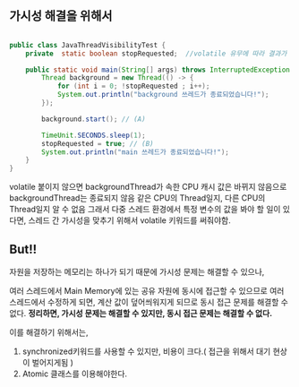 ## 가시성 해결을 위해서
```java

public class JavaThreadVisibilityTest {
    private  static boolean stopRequested;  //volatile 유무에 따라 결과가 다름

    public static void main(String[] args) throws InterruptedException {
        Thread background = new Thread(() -> {
            for (int i = 0; !stopRequested ; i++);
            System.out.println("background 쓰레드가 종료되었습니다!");
        });

        background.start(); // (A)

        TimeUnit.SECONDS.sleep(1);
        stopRequested = true; // (B)
        System.out.println("main 쓰레드가 종료되었습니다!");
    }
}

```
volatile 붙이지 않으면 backgroundThread가 속한 CPU 캐시 값은 바뀌지 않음으로
backgroundThread는 종료되지 않음
같은 CPU의 Thread일지, 다른 CPU의 Thread일지 알 수 없음
그래서 다중 스레드 환경에서 특정 변수의 값을 봐야 할 일이 있다면,
스레드 간 가시성을 맞추기 위해서 volatile 키워드를 써줘야함.

## But!!
자원을 저장하는 메모리는 하나가 되기 때문에 가시성 문제는 해결할 수 있으나,

여러 스레드에서 Main Memory에 있는 공유 자원에 동시에 접근할 수 있으므로 
여러 스레드에서 수정하게 되면, 계산 값이 덮어씌워지게 되므로 동시 접근 문제를 해결할 수 없다.
**정리하면, 가시성 문제는 해결할 수 있지만, 동시 접근 문제는 해결할 수 없다.**

이를 해결하기 위해서는,
1. synchronized키워드를 사용할 수 있지만, 비용이 크다.( 접근을 위해서 대기 현상이 벌어지게됨 )
2. Atomic 클래스를 이용해야한다.
